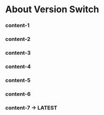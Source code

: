 # About Version Switch

### content-1
### content-2
### content-3 
### content-4
### content-5
### content-6
### content-7 -> LATEST